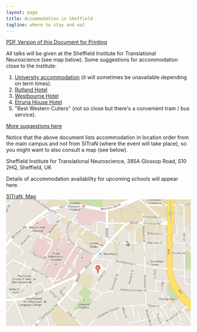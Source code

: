 ```yaml
---
layout: page
title: Accommodation in Sheffield
tagline: where to stay and eat
---
```




[PDF Version of this Document for Printing](pdf/accommodation.pdf)

All talks will be given at the Sheffield Institute for Translational
Neuroscience (see map below). Some suggestions for accommodation close
to the institute:

1.  [University accommodation](http://withus.com/conferencewithus/bookingpage/) (it
    will sometimes be unavailable depending on term times).
2.  [Rutland Hotel](http://www.rutlandhotel-sheffield.com/)
3.  [Westbourne Hotel](http://www.westbournehousehotel.com/)
4.  [Etruria House Hotel](http://etruriahouse.com/)
5.  "Best Western Cutlers" (not so close but there's a convenient tram /
    bus service).

[More suggestions here](http://www.sheffield.ac.uk/polopoly_fs/1.303478!/file/Hotels.pdf)

Notice that the above document lists accommodation in location order
from the main campus and not from SITraN (where the event will take
place), so you might want to also consult a map (see below).


Sheffield Institute for Translational Neuroscience, 385A Glossop Road,
S10 2HQ, Sheffield, UK

Details of accommodation availability for upcoming schools will appear
here.

[SITraN, Map](https://mapsengine.google.com/map/edit?mid=zlMmxR9AWVCE.ksPn_xZ3BtB8)\
![](assets/images/map.png)

